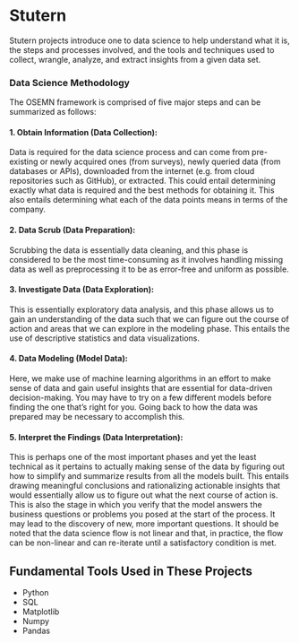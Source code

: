 # Stutern
Stutern projects introduce one to data science to help understand what it is, the steps and processes involved, and the tools and techniques used to collect, wrangle, analyze, and extract insights from a given data set.


### Data Science Methodology
The OSEMN framework is comprised of five major steps and can be summarized as follows:
#### 1. Obtain Information (Data Collection):
Data is required for the data science process and can come from pre-existing or newly acquired ones (from surveys), newly queried data (from databases or APIs), downloaded from the internet (e.g. from cloud repositories such as GitHub), or extracted.
This could entail determining exactly what data is required and the best methods for obtaining it. This also entails determining what each of the data points means in terms of the company.
#### 2. Data Scrub (Data Preparation):
Scrubbing the data is essentially data cleaning, and this phase is considered to be the most time-consuming as it involves handling missing data as well as preprocessing it to be as error-free and uniform as possible.
#### 3. Investigate Data (Data Exploration):
This is essentially exploratory data analysis, and this phase allows us to gain an understanding of the data such that we can figure out the course of action and areas that we can explore in the modeling phase. This entails the use of descriptive statistics and data visualizations.
#### 4. Data Modeling (Model Data):
Here, we make use of machine learning algorithms in an effort to make sense of data and gain useful insights that are essential for data-driven decision-making.
You may have to try on a few different models before finding the one that’s right for you. Going back to how the data was prepared may be necessary to accomplish this.
#### 5. Interpret the Findings (Data Interpretation):
This is perhaps one of the most important phases and yet the least technical as it pertains to actually making sense of the data by figuring out how to simplify and summarize results from all the models built. This entails drawing meaningful conclusions and rationalizing actionable insights that would essentially allow us to figure out what the next course of action is.
This is also the stage in which you verify that the model answers the business questions or problems you posed at the start of the process. It may lead to the discovery of new, more important questions.
It should be noted that the data science flow is not linear and that, in practice, the flow can be non-linear and can re-iterate until a satisfactory condition is met.


## Fundamental Tools Used in These Projects
- Python
- SQL
- Matplotlib
- Numpy
- Pandas